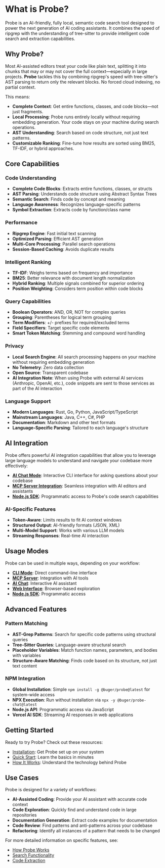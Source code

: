 # What is Probe?

Probe is an AI-friendly, fully local, semantic code search tool designed to power the next generation of AI coding assistants. It combines the speed of ripgrep with the understanding of tree-sitter to provide intelligent code search and extraction capabilities.

## Why Probe?

Most AI-assisted editors treat your code like plain text, splitting it into chunks that may or may not cover the full context—especially in large projects. **Probe** tackles this by combining ripgrep's speed with tree-sitter's AST parsing to return only the relevant blocks. No forced cloud indexing, no partial context.

This means:

- **Complete Context**: Get entire functions, classes, and code blocks—not just fragments.
- **Local Processing**: Probe runs entirely locally without requiring embedding generation. Your code stays on your machine during search operations.
- **AST Understanding**: Search based on code structure, not just text patterns.
- **Customizable Ranking**: Fine-tune how results are sorted using BM25, TF-IDF, or hybrid approaches.

## Core Capabilities

### Code Understanding

- **Complete Code Blocks**: Extracts entire functions, classes, or structs
- **AST Parsing**: Understands code structure using Abstract Syntax Trees
- **Semantic Search**: Finds code by concept and meaning
- **Language Awareness**: Recognizes language-specific patterns
- **Symbol Extraction**: Extracts code by function/class name

### Performance

- **Ripgrep Engine**: Fast initial text scanning
- **Optimized Parsing**: Efficient AST generation
- **Multi-Core Processing**: Parallel search operations
- **Session-Based Caching**: Avoids duplicate results

### Intelligent Ranking

- **TF-IDF**: Weighs terms based on frequency and importance
- **BM25**: Better relevance with document length normalization
- **Hybrid Ranking**: Multiple signals combined for superior ordering
- **Position Weighting**: Considers term position within code blocks

### Query Capabilities

- **Boolean Operators**: AND, OR, NOT for complex queries
- **Grouping**: Parentheses for logical term grouping
- **Term Modifiers**: +/- prefixes for required/excluded terms
- **Field Specifiers**: Target specific code elements
- **Smart Token Matching**: Stemming and compound word handling

### Privacy

- **Local Search Engine**: All search processing happens on your machine without requiring embedding generation
- **No Telemetry**: Zero data collection
- **Open Source**: Transparent codebase
- **AI Integration Note**: When using Probe with external AI services (Anthropic, OpenAI, etc.), code snippets are sent to those services as part of the AI interaction

### Language Support

- **Modern Languages**: Rust, Go, Python, JavaScript/TypeScript
- **Mainstream Languages**: Java, C++, C#, PHP
- **Documentation**: Markdown and other text formats
- **Language-Specific Parsing**: Tailored to each language's structure

## AI Integration

Probe offers powerful AI integration capabilities that allow you to leverage large language models to understand and navigate your codebase more effectively:

- **[AI Chat Mode](./ai-chat.md)**: Interactive CLI interface for asking questions about your codebase
- **[MCP Server Integration](./mcp-integration.md)**: Seamless integration with AI editors and assistants
- **[Node.js SDK](./nodejs-sdk.md)**: Programmatic access to Probe's code search capabilities

### AI-Specific Features

- **Token-Aware**: Limits results to fit AI context windows
- **Structured Output**: AI-friendly formats (JSON, XML)
- **Multi-Model Support**: Works with various LLM models
- **Streaming Responses**: Real-time AI interaction

## Usage Modes

Probe can be used in multiple ways, depending on your workflow:

- **[CLI Mode](./cli-mode.md)**: Direct command-line interface
- **[MCP Server](./mcp-server.md)**: Integration with AI tools
- **[AI Chat](./ai-chat.md)**: Interactive AI assistant
- **[Web Interface](./web-interface.md)**: Browser-based exploration
- **[Node.js SDK](./nodejs-sdk.md)**: Programmatic access

## Advanced Features

### Pattern Matching

- **AST-Grep Patterns**: Search for specific code patterns using structural queries
- **Tree-Sitter Queries**: Language-aware structural search
- **Placeholder Variables**: Match function names, parameters, and bodies with variables
- **Structure-Aware Matching**: Finds code based on its structure, not just text content

### NPM Integration

- **Global Installation**: Simple `npm install -g @buger/probe@latest` for system-wide access
- **NPX Execution**: Run without installation via `npx -y @buger/probe-chat@latest`
- **Node.js API**: Programmatic access via JavaScript
- **Vercel AI SDK**: Streaming AI responses in web applications

## Getting Started

Ready to try Probe? Check out these resources:

- [Installation](./installation.md): Get Probe set up on your system
- [Quick Start](./quick-start.md): Learn the basics in minutes
- [How It Works](./how-it-works.md): Understand the technology behind Probe

## Use Cases

Probe is designed for a variety of workflows:

- **AI-Assisted Coding**: Provide your AI assistant with accurate code context
- **Code Exploration**: Quickly find and understand code in large repositories
- **Documentation Generation**: Extract code examples for documentation
- **Code Review**: Find patterns and anti-patterns across your codebase
- **Refactoring**: Identify all instances of a pattern that needs to be changed

For more detailed information on specific features, see:
- [How Probe Works](how-it-works.md)
- [Search Functionality](search-functionality.md)
- [Code Extraction](code-extraction.md)
